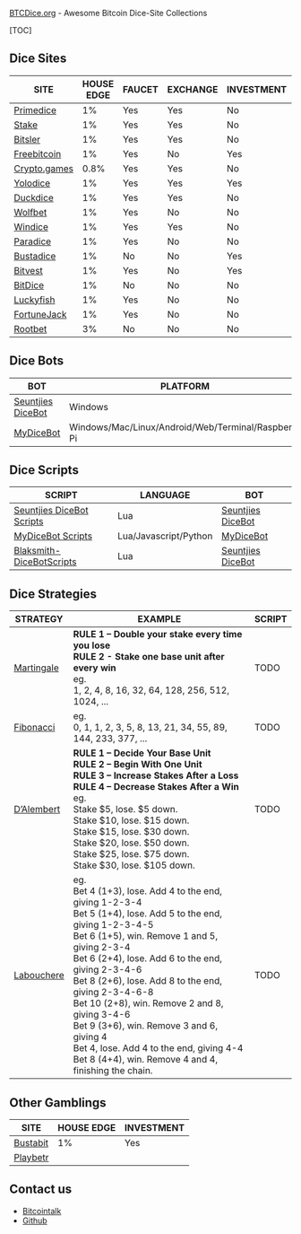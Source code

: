 [BTCDice.org](https://btcdice.org) - Awesome Bitcoin Dice-Site Collections

[TOC]

## Dice Sites
| SITE | HOUSE EDGE | FAUCET |EXCHANGE | INVESTMENT | RAKEBACK |AFFILIATE|
| --- | --- | --- | --- | --- | --- | --- |
| [Primedice](https://primedice.com/?c=37b517eadb) | 1% | Yes | Yes | No |Yes|[Yes](https://primedice.com/?c=37b517eadb)|
| [Stake](https://stake.com/?c=34589cdbda) | 1% | Yes | Yes | No |Yes|[Yes](https://stake.com/?c=34589cdbda)|
| [Bitsler](https://www.bitsler.com/?ref=btcdiceorg) | 1% | Yes | Yes | No |Yes|[Yes](https://www.bitsler.com/?ref=btcdiceorg)|
| [Freebitcoin](https://freebitco.in/?r=38146355) | 1% | Yes |No| Yes | No |[Yes](https://freebitco.in/?r=38146355)|
| [Crypto.games](https://crypto.games?i=ouVsFM9oV6) | 0.8% | Yes | Yes |No|No|[Yes](https://crypto.games?i=ouVsFM9oV6)|
| [Yolodice](https://yolodice.com/r?9iZL-2ZPG) | 1% | Yes | Yes | Yes |Yes|[Yes](https://yolodice.com/r?9iZL-2ZPG)|
| [Duckdice](https://duckdice.io/?c=a5812eed82) | 1% | Yes | Yes |No|No|[Yes](https://duckdice.io/?c=a5812eed82)|
| [Wolfbet](https://wolf.bet?c=btcdice) | 1% | Yes | No |No|Yes|[Yes](https://wolf.bet?c=btcdice)|
| [Windice](https://windice.io/?r=btcdiceorg) | 1% |Yes|Yes| No | No |[Yes](https://windice.io/?r=btcdiceorg)|
| [Paradice](https://paradice.in/?c=btcdice) | 1% | Yes |No|No| Yes |[Yes](https://paradice.in/?c=btcdice)|
| [Bustadice](https://bustadice.com) | 1% | No | No | Yes |No|No|
| [Bitvest](https://bitvest.io?r=148711) | 1% | Yes | No | Yes |No|[Yes](https://bitvest.io?r=148711)|
|[BitDice](https://www.bitdice.me/?r=78164)|1%|No|No|No|No|[Yes](https://www.bitdice.me/?r=78164)|
|[Luckyfish](https://luckyfish.io/?c=btcdiceorg)|1%|Yes|No|No|No|[Yes](https://luckyfish.io/?c=btcdiceorg)|
|[FortuneJack](https://fortunejack.com)|1%|Yes|No|No|No|No|
|[Rootbet](https://roobet.com/?ref=btcdiceorg)|3%|No|No|No|No|[Yes](https://roobet.com/?ref=btcdiceorg)|
## Dice Bots

| BOT | PLATFORM | SCRIPT |
| --- | --- | --- |
| [Seuntjies DiceBot](https://bot.seuntjie.com) | Windows | Lua |
| [MyDiceBot](https://mydicebot.com) | Windows/Mac/Linux/Android/Web/Terminal/Raspberry Pi | Lua/Javascript/Python |

## Dice Scripts

| SCRIPT | LANGUAGE | BOT |
| --- | --- | --- |
| [Seuntjies DiceBot Scripts](https://bot.seuntjie.com/Scripts.aspx) | Lua |[Seuntjies DiceBot](https://bot.seuntjie.com)|
| [MyDiceBot Scripts](https://gist.github.com/mydicebot) | Lua/Javascript/Python |[MyDiceBot](https://mydicebot.com)|
| [Blaksmith-DiceBotScripts](https://github.com/Blaksmith/DiceBotScripts) | Lua |[Seuntjies DiceBot](https://bot.seuntjie.com)|

## Dice Strategies

|STRATEGY|EXAMPLE|SCRIPT|
|---|---|---|
|[Martingale](https://en.wikipedia.org/wiki/Martingale_(betting_system))|**RULE 1 – Double your stake every time you lose** <br />**RULE 2 - Stake one base unit after every win**<br />eg. <br />1, 2, 4, 8, 16, 32, 64, 128, 256, 512, 1024, ...<br />|TODO|
|[Fibonacci](https://en.wikipedia.org/wiki/Fibonacci_number)|eg.<br />0, 1, 1, 2, 3, 5, 8, 13, 21, 34, 55, 89, 144, 233, 377, ...<br />|TODO|
|[D’Alembert](https://en.wikipedia.org/wiki/Gambler%27s_fallacy)|**RULE 1 – Decide Your Base Unit**<br />**RULE 2 – Begin With One Unit**<br />**RULE 3 – Increase Stakes After a Loss**<br />**RULE 4 – Decrease Stakes After a Win**<br />eg. <br />Stake $5, lose. $5 down. <br/>Stake $10, lose. $15 down. <br/>Stake $15, lose. $30 down. <br/>Stake $20, lose. $50 down. <br/>Stake $25, lose. $75 down. <br/>Stake $30, lose. $105 down.<br/>|TODO|
|[Labouchere](https://en.wikipedia.org/wiki/Labouchère_system)|eg.<br />Bet 4 (1+3), lose. Add 4 to the end, giving 1-2-3-4 <br />Bet ​5 (1+4), lose. Add 5 to the end, giving 1-2-3-4-5 <br />Bet ​6 (1+5), win. Remove 1 and 5, giving 2-3-4 <br />Bet ​6 (2+4), lose. Add 6 to the end, giving 2-3-4-6 <br />Bet ​8 (2+6), lose. Add 8 to the end, giving 2-3-4-6-8 <br />Bet ​10 (2+8), win. Remove 2 and 8, giving 3-4-6 <br />Bet ​9 (3+6), win. Remove 3 and 6, giving 4 <br />Bet ​4, lose. Add 4 to the end, giving 4-4 <br />Bet ​8 (4+4), win. Remove 4 and 4, finishing the chain.<br />|TODO|

## Other Gamblings

| SITE                             | HOUSE EDGE | INVESTMENT |
| -------------------------------- | ---------- | ---------- |
| [Bustabit](https://bustabit.com) | 1%         | Yes        |
|[Playbetr](https://www.playbetr.com?r=6599)|||



## Contact us

* [Bitcointalk](https://bitcointalk.org/index.php?topic=5256106.0)
* [Github](https://github.com/btcdice-org/btcdice.org/issues)


